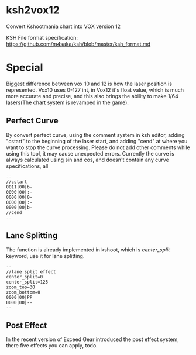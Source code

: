 # ksh2vox12
Convert Kshootmania chart into VOX version 12

KSH File format specification: https://github.com/m4saka/ksh/blob/master/ksh_format.md

# Special
Biggest difference between vox 10 and 12 is how the laser position is represented. Vox10 uses 0-127 int, in Vox12 it's float value, which is much more accurate and precise, and this also brings the ability to make 1/64 lasers(The chart system is revamped in the game). 

## Perfect Curve
By convert perfect curve, using the comment system in ksh editor, adding "cstart" to the beginning of the laser start, and adding "cend" at where you want to stop the curve processing. Please do not add other comments while using this tool, it may cause unexpected errors. Currently the curve is always calculated using sin and cos, and doesn't contain any curve specifications, all 
```
--
//cstart
0011|00|b-
0000|00|:-
0000|00|0-
0000|00|:-
0000|00|b-
//cend
--
```

## Lane Splitting
The function is already implemented in kshoot, which is *center_split* keyword, use it for lane splitting.
```
--
//lane split effect
center_split=0	
center_split=125
zoom_top=30
zoom_bottom=0
0000|00|PP
0000|00|--
--
```

## Post Effect
In the recent version of Exceed Gear introduced the post effect system, there five effects you can apply, todo.
